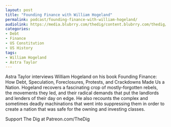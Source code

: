 ```yaml
---
layout: post
title: "Founding Finance with William Hogeland"
permalink: podcast/founding-finance-with-william-hogeland/
audiolink: https://media.blubrry.com/thedig/content.blubrry.com/thedig/The_Dig-EP_383-Hogeland.mp3
categories:
- Debt
- Finance
- US Constitution
- US History
tags:
- William Hogeland
- Astra Taylor
---
```


Astra Taylor interviews William Hogeland on his book Founding Finance: How Debt, Speculation, Foreclosures, Protests, and Crackdowns Made Us a Nation. Hogeland recovers a fascinating crop of mostly-forgotten rebels, the movements they led, and their radical demands that put the landlords and lenders of their day on edge. He also recounts the complex and sometimes deadly machinations that went into suppressing them in order to create a nation that was safe for the owning and investing classes.

Support The Dig at Patreon.com/TheDig

